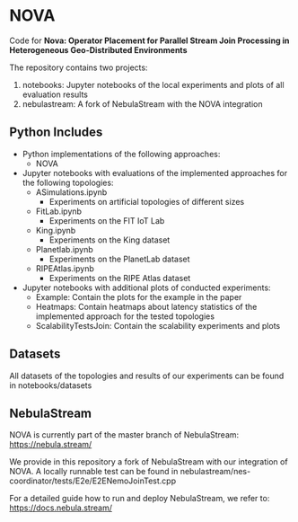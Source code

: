 # NOVA
Code for **Nova: Operator Placement for Parallel Stream Join Processing in Heterogeneous Geo-Distributed Environments**

The repository contains two projects:
1. notebooks: Jupyter notebooks of the local experiments and plots of all evaluation results
2. nebulastream: A fork of NebulaStream with the NOVA integration

## Python Ιncludes 
- Python implementations of the following approaches:
    - NOVA
- Jupyter notebooks with evaluations of the implemented approaches for the following topologies:
    - ASimulations.ipynb
        - Experiments on artificial topologies of different sizes
    - FitLab.ipynb
        - Experiments on the FIT IoT Lab
    - King.ipynb
        - Experiments on the King dataset
    - Planetlab.ipynb
        - Experiments on the PlanetLab dataset
    - RIPEAtlas.ipynb
        - Experiments on the RIPE Atlas dataset
- Jupyter notebooks with additional plots of conducted experiments:
    - Example: Contain the plots for the example in the paper
    - Heatmaps: Contain heatmaps about latency statistics of the implemented approach for the tested topologies
    - ScalabilityTestsJoin: Contain the scalability experiments and plots

## Datasets
All datasets of the topologies and results of our experiments can be found in notebooks/datasets

## NebulaStream
NOVA is currently part of the master branch of NebulaStream: https://nebula.stream/

We provide in this repository a fork of NebulaStream with our integration of NOVA. A locally runnable test can be found in nebulastream/nes-coordinator/tests/E2e/E2ENemoJoinTest.cpp

For a detailed guide how to run and deploy NebulaStream, we refer to: https://docs.nebula.stream/
